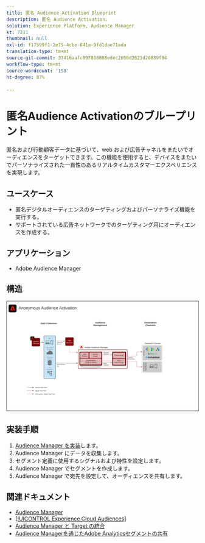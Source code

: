 ```yaml
---
title: 匿名 Audience Activation Blueprint
description: 匿名 Audience Activation。
solution: Experience Platform, Audience Manager
kt: 7211
thumbnail: null
exl-id: f17599f1-2e75-4cbe-841a-9fd1dae71ada
translation-type: tm+mt
source-git-commit: 37416aafc997838888edec2658d2621d20839f94
workflow-type: tm+mt
source-wordcount: '158'
ht-degree: 87%

---
```


# 匿名Audience Activationのブループリント

匿名および行動顧客データに基づいて、web および広告チャネルをまたいでオーディエンスをターゲットできます。この機能を使用すると、デバイスをまたいでパーソナライズされた一貫性のあるリアルタイムカスタマーエクスペリエンスを実現します。

## ユースケース

* 匿名デジタルオーディエンスのターゲティングおよびパーソナライズ機能を実行する。
* サポートされている広告ネットワークでのターゲティング用にオーディエンスを作成する。

## アプリケーション

* Adobe Audience Manager

## 構造

<img src="assets/aam.svg" alt="匿名Audience ActivationのBlueprintのリファレンスアーキテクチャ" style="border:1px solid #4a4a4a" />

## 実装手順

<!-- These steps should link to help. -->

1. [Audience Manager を実装](https://experienceleague.corp.adobe.com/docs/audience-manager/user-guide/implementation-integration-guides/implement-audience-manager.html?lang=en#implementation-integration-guides)します。
1. Audience Manager にデータを収集します。
1. セグメント定義に使用するシグナルおよび特性を設定します。
1. Audience Manager でセグメントを作成します。
1. Audience Manager で宛先を設定して、オーディエンスを共有します。

## 関連ドキュメント

* [Audience Manager](https://experienceleague.adobe.com/docs/audience-manager.html?lang=ja)
* [[!UICONTROL Experience Cloud Audiences]](https://experienceleague.adobe.com/docs/core-services/interface/audiences/audience-library.html?lang=ja)
* [Audience Manager と Target の統合](https://experienceleague.adobe.com/docs/audience-manager/user-guide/implementation-integration-guides/integration-other-solutions/aam-target-integration.html?lang=ja)
* [Audience Managerを通じたAdobe Analyticsセグメントの共有](https://experienceleague.adobe.com/docs/analytics/components/segmentation/segmentation-workflow/seg-publish.html?lang=ja)
